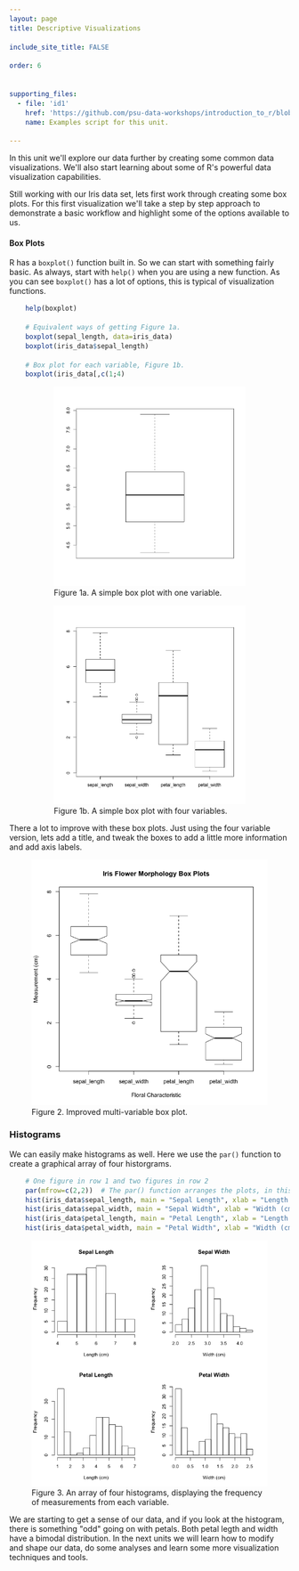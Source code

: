 ```yaml
---
layout: page
title: Descriptive Visualizations

include_site_title: FALSE

order: 6


supporting_files:
  - file: 'id1'
    href: 'https://github.com/psu-data-workshops/introduction_to_r/blob/master/scripts/descriptive_visualization.R'
    name: Examples script for this unit.  
    
---
```


In this unit we'll explore our data further by creating some common data 
visualizations. We'll also start learning about some of R's powerful
data visualization capabilities.

Still working with our Iris data set, lets first work through creating some
box plots. For this first visualization we'll take a step by step approach to
demonstrate a basic workflow and highlight some of the options available to us.

#### Box Plots

R has a `boxplot()` function built in. So we can start with something fairly basic.
As always, start with `help()` when you are using a new function. As you can see
`boxplot()` has a lot of options, this is typical of visualization functions.

```R
    help(boxplot)
    
    # Equivalent ways of getting Figure 1a.
    boxplot(sepal_length, data=iris_data) 
    boxplot(iris_data$sepal_length)
    
    # Box plot for each variable, Figure 1b.
    boxplot(iris_data[,c(1;4)
```
<figure class="row">
    <figure class="column two_col">
      <img src="/assets/img/descriptive_visualizations/figure1a.png" class="two_col" alt="Single variable box plot"/>
      <figcaption>Figure 1a. A simple box plot with one variable.</figcaption>
    </figure>
    <figure class="column two_col">
      <img src="/assets/img/descriptive_visualizations/figure1b.png" class="two_col" alt="Multi-variable box plot"/>
      <figcaption>Figure 1b. A simple box plot with four variables.</figcaption>
    </figure>
</figure>

There a lot to improve with these box plots. Just using the four variable version,
lets add a title, and tweak the boxes to add a little more information and 
add axis labels.

<div class="one_col center">
    <figure>
      <img src="/assets/img/descriptive_visualizations/figure2.png" alt="Improved multi-variable box plot"/>
      <figcaption>Figure 2. Improved multi-variable box plot.</figcaption>
    </figure>
</div>


### Histograms

We can easily make histograms as well. Here we use the `par()` function to
create a graphical array of four historgrams. 

```R
    # One figure in row 1 and two figures in row 2
    par(mfrow=c(2,2))  # The par() function arranges the plots, in this case the next four plots in 2 x 2
    hist(iris_data$sepal_length, main = "Sepal Length", xlab = "Length (cm)")
    hist(iris_data$sepal_width, main = "Sepal Width", xlab = "Width (cm)")
    hist(iris_data$petal_length, main = "Petal Length", xlab = "Length (cm)")
    hist(iris_data$petal_width, main = "Petal Width", xlab = "Width (cm)")
```
<div class="one_col center">
    <figure>
      <img src="/assets/img/descriptive_visualizations/figure3.png" alt="Improved multi-variable box plot"/>
      <figcaption>Figure 3. An array of four histograms, displaying the frequency of measurements from each variable.</figcaption>
    </figure>
</div>

We are starting to get a sense of our data, and if you look at the histogram,
there is something "odd" going on with petals. Both petal legth and width
have a bimodal distribution. In the next units we will learn how to 
modify and shape our data, do some analyses and learn some more visualization
techniques and tools.





    








